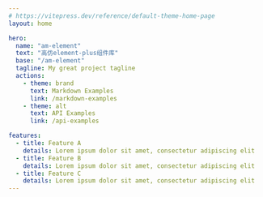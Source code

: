 ```yaml
---
# https://vitepress.dev/reference/default-theme-home-page
layout: home

hero:
  name: "am-element"
  text: "高仿element-plus组件库"
  base: "/am-element"
  tagline: My great project tagline
  actions:
    - theme: brand
      text: Markdown Examples
      link: /markdown-examples
    - theme: alt
      text: API Examples
      link: /api-examples

features:
  - title: Feature A
    details: Lorem ipsum dolor sit amet, consectetur adipiscing elit
  - title: Feature B
    details: Lorem ipsum dolor sit amet, consectetur adipiscing elit
  - title: Feature C
    details: Lorem ipsum dolor sit amet, consectetur adipiscing elit
---
```


